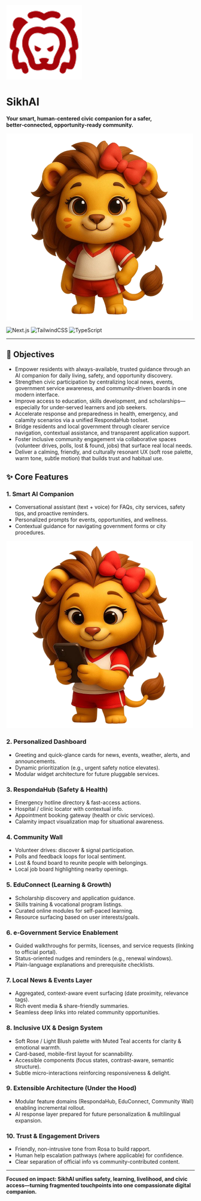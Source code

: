 ![SikhAI Logo](public/images/icon_logo.png)

# SikhAI

**Your smart, human-centered civic companion for a safer, better‑connected, opportunity‑ready community.**

![Rosa AI](public/images/rosaIdle.png)

![Next.js](https://img.shields.io/badge/Next.js-14-blue?logo=next.js)
![TailwindCSS](https://img.shields.io/badge/TailwindCSS-3.0-blue?logo=tailwindcss)
![TypeScript](https://img.shields.io/badge/TypeScript-5.0-blue?logo=typescript)

---

## 🌹 Objectives

- Empower residents with always-available, trusted guidance through an AI companion for daily living, safety, and opportunity discovery.
- Strengthen civic participation by centralizing local news, events, government service awareness, and community-driven boards in one modern interface.
- Improve access to education, skills development, and scholarships—especially for under‑served learners and job seekers.
- Accelerate response and preparedness in health, emergency, and calamity scenarios via a unified RespondaHub toolset.
- Bridge residents and local government through clearer service navigation, contextual assistance, and transparent application support.
- Foster inclusive community engagement via collaborative spaces (volunteer drives, polls, lost & found, jobs) that surface real local needs.
- Deliver a calming, friendly, and culturally resonant UX (soft rose palette, warm tone, subtle motion) that builds trust and habitual use.

## ✨ Core Features

### 1. Smart AI Companion

- Conversational assistant (text + voice) for FAQs, city services, safety tips, and proactive reminders.
- Personalized prompts for events, opportunities, and wellness.
- Contextual guidance for navigating government forms or city procedures.

![Voice Assistant](public/images/rosavoice.png)

### 2. Personalized Dashboard

- Greeting and quick-glance cards for news, events, weather, alerts, and announcements.
- Dynamic prioritization (e.g., urgent safety notice elevates).
- Modular widget architecture for future pluggable services.

### 3. RespondaHub (Safety & Health)

- Emergency hotline directory & fast-access actions.
- Hospital / clinic locator with contextual info.
- Appointment booking gateway (health or civic services).
- Calamity impact visualization map for situational awareness.

### 4. Community Wall

- Volunteer drives: discover & signal participation.
- Polls and feedback loops for local sentiment.
- Lost & found board to reunite people with belongings.
- Local job board highlighting nearby openings.

### 5. EduConnect (Learning & Growth)

- Scholarship discovery and application guidance.
- Skills training & vocational program listings.
- Curated online modules for self-paced learning.
- Resource surfacing based on user interests/goals.

### 6. e‑Government Service Enablement

- Guided walkthroughs for permits, licenses, and service requests (linking to official portal).
- Status-oriented nudges and reminders (e.g., renewal windows).
- Plain-language explanations and prerequisite checklists.

### 7. Local News & Events Layer

- Aggregated, context-aware event surfacing (date proximity, relevance tags).
- Rich event media & share-friendly summaries.
- Seamless deep links into related community opportunities.

### 8. Inclusive UX & Design System

- Soft Rose / Light Blush palette with Muted Teal accents for clarity & emotional warmth.
- Card-based, mobile-first layout for scannability.
- Accessible components (focus states, contrast-aware, semantic structure).
- Subtle micro-interactions reinforcing responsiveness & delight.

### 9. Extensible Architecture (Under the Hood)

- Modular feature domains (RespondaHub, EduConnect, Community Wall) enabling incremental rollout.
- AI response layer prepared for future personalization & multilingual expansion.

### 10. Trust & Engagement Drivers

- Friendly, non-intrusive tone from Rosa to build rapport.
- Human help escalation pathways (where applicable) for confidence.
- Clear separation of official info vs community-contributed content.

---

**Focused on impact: SikhAI unifies safety, learning, livelihood, and civic access—turning fragmented touchpoints into one compassionate digital companion.**

</div>
